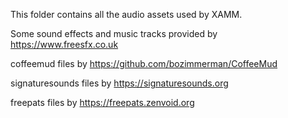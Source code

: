 This folder contains all the audio assets used by XAMM.

Some sound effects and music tracks provided by https://www.freesfx.co.uk

coffeemud files by https://github.com/bozimmerman/CoffeeMud

signaturesounds files by https://signaturesounds.org

freepats files by https://freepats.zenvoid.org